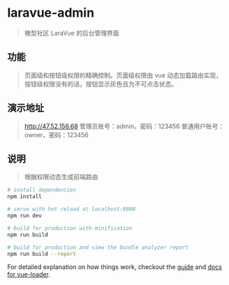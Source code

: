 # laravue-admin

> 微型社区 LaraVue 的后台管理界面

## 功能

> 页面级和按钮级权限的精确控制。页面级权限由 vue 动态加载路由实现，按钮级权限没有的话，按钮显示灰色且为不可点击状态。

## 演示地址

> http://47.52.156.68
> 管理员账号：admin，密码：123456
> 普通用户账号：owner，密码：123456

## 说明

> 根据权限动态生成前端路由

``` bash
# install dependencies
npm install

# serve with hot reload at localhost:8080
npm run dev

# build for production with minification
npm run build

# build for production and view the bundle analyzer report
npm run build --report
```

For detailed explanation on how things work, checkout the [guide](http://vuejs-templates.github.io/webpack/) and [docs for vue-loader](http://vuejs.github.io/vue-loader).
